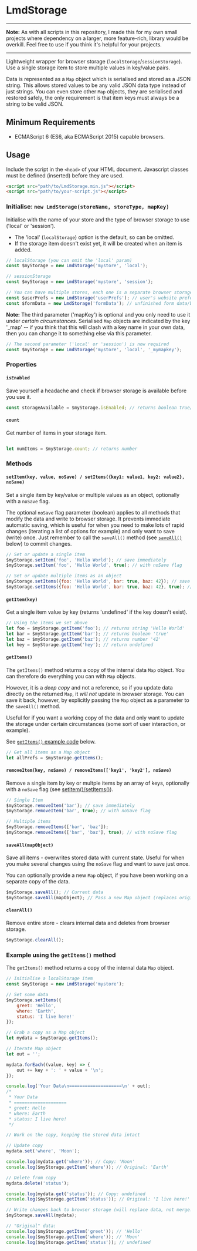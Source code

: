 
# LmdStorage

---

**Note:** As with all scripts in this repository, I made this for my own small projects where dependency on a larger, more feature-rich, library would be overkill. Feel free to use if you think it's helpful for your projects.

---

Lightweight wrapper for browser storage (`localStorage`/`sessionStorage`). Use a single storage item to store multiple values in key/value pairs.

Data is represented as a `Map` object which is serialised and stored as a JSON string. This allows stored values to be any valid JSON data type instead of just strings. You can even store other `Map` objects, they are serialised and restored safely, the only requirement is that item keys must always be a string to be valid JSON.

## Minimum Requirements

- ECMAScript 6 (ES6, aka ECMAScript 2015) capable browsers.

## Usage

Include the script in the `<head>` of your HTML document. Javascript classes must be defined (inserted) before they are used.

```html
<script src="path/to/LmdStorage.min.js"></script>
<script src="path/to/your-script.js"></script>
```

### Initialise: `new LmdStorage(storeName, storeType, mapKey)`

Initialise with the name of your store and the type of browser storage to use ('local' or 'session').

- The 'local' (`localStorage`) option is the default, so can be omitted.
- If the storage item doesn't exist yet, it will be created when an item is added.

```javascript
// localStorage (you can omit the 'local' param)
const $myStorage = new LmdStorage('mystore', 'local'); 

// sessionStorage
const $myStorage = new LmdStorage('mystore', 'session'); 

// You can have multiple stores, each one is a separate browser storage entry, e.g.,:
const $userPrefs = new LmdStorage('userPrefs'); // user's website preferences
const $formData = new LmdStorage('formData'); // unfinished form data/blog posts/comments etc
```

**Note:** The third parameter ('mapKey') is optional and you only need to use it under *certain circumstances*. Serialised `Map` objects are indicated by the key '_map' -- if you think that this will clash with a key name in your own data, then you can change it to something else via this parameter.

```javascript
// The second parameter ('local' or 'session') is now required
const $myStorage = new LmdStorage('mystore', 'local', '_mymapkey');
```

### Properties

#### `isEnabled`

Save yourself a headache and check if browser storage is available before you use it.

```javascript
const storageAvailable = $myStorage.isEnabled; // returns boolean true/false
```

#### `count`

Get number of items in your storage item.

```javascript

let numItems = $myStorage.count; // returns number
```

### Methods

#### `setItem(key, value, noSave) / setItems({key1: value1, key2: value2}, noSave)`

Set a single item by key/value or multiple values as an object, optionally with a `noSave` flag.

The optional `noSave` flag parameter (boolean) applies to all methods that modify the data and write to browser storage. It prevents immediate automatic saving, which is useful for when you need to make lots of rapid changes (iterating a list of options for example) and only want to save (write) once. Just remember to call the `saveAll()` method (see [`saveAll()`](#saveallmapobject) below) to commit changes.

```javascript
// Set or update a single item 
$myStorage.setItem('foo', 'Hello World'); // save immediately
$myStorage.setItem('foo', 'Hello World', true); // with noSave flag

// Set or update multiple items as an object
$myStorage.setItems({foo: 'Hello World', bar: true, baz: 42}); // save immediately
$myStorage.setItems({foo: 'Hello World', bar: true, baz: 42}, true); // with noSave flag
```

#### `getItem(key)`

Get a single item value by key (returns 'undefined' if the key doesn't exist).

```javascript
// Using the items we set above
let foo = $myStorage.getItem('foo'); // returns string 'Hello World'
let bar = $myStorage.getItem('bar'); // returns boolean 'true'
let baz = $myStorage.getItem('baz'); // returns number '42'
let hey = $myStorage.getItem('hey'); // return undefined
```

#### `getItems()`

The `getItems()` method returns a copy of the internal data `Map` object. You can therefore do everything you can with `Map` objects.

However, it is a *deep copy* and not a reference, so if you update data directly on the returned `Map`, it *will not* update in browser storage. You can save it back, however, by explicitly passing the `Map` object as a parameter to the `saveAll()` method.

Useful for if you want a working copy of the data and only want to update the storage under certain circumstances (some sort of user interaction, or example).

See [`getItems()` example code](#example-using-the-getitems-method) below.

```javascript
// Get all items as a Map object
let allPrefs = $myStorage.getItems();
```

#### `removeItem(key, noSave) / removeItems(['key1', 'key2'], noSave)`

Remove a single item by key or multple items by an array of keys, optionally with a `noSave` flag (see [setItem()/setItems()](#removeitemkey-nosave--removeitemskey1-key2-nosave)).

```javascript
// Single Item
$myStorage.removeItem('bar'); // save immediately
$myStorage.removeItem('bar', true); // with noSave flag

// Multiple items
$myStorage.removeItems(['bar', 'baz']);
$myStorage.removeItems(['bar', 'baz'], true); // with noSave flag
```

#### `saveAll(mapObject)`

Save all items - overwrites stored data with current state. Useful for when you make several changes using the `noSave` flag and want to save just once.

You can optionally provide a new `Map` object, if you have been working on a separate copy of the data.

```javascript
$myStorage.saveAll(); // Current data
$myStorage.saveAll(mapObject); // Pass a new Map object (replaces original data)
```

#### `clearAll()`

Remove entire store - clears internal data and deletes from browser storage.

```javascript
$myStorage.clearAll();
```

### Example using the `getItems()` method

The `getItems()` method returns a copy of the internal data `Map` object.

```javascript
// Initialise a localStorage item
const $myStorage = new LmdStorage('mystore');

// Set some data
$myStorage.setItems({
    greet: 'Hello',
    where: 'Earth',
    status: 'I live here!'
});

// Grab a copy as a Map object
let mydata = $myStorage.getItems();

// Iterate Map object
let out = '';

mydata.forEach((value, key) => {
    out += key + ': ' + value + '\n';
});

console.log('Your Data\n====================\n' + out);
/*
 * Your Data
 * ====================
 * greet: Hello
 * where: Earth
 * status: I live here!
 */

// Work on the copy, keeping the stored data intact

// Update copy
mydata.set('where', 'Moon');

console.log(mydata.get('where')); // Copy: 'Moon'
console.log($myStorage.getItem('where')); // Original: 'Earth'

// Delete from copy
mydata.delete('status'); 

console.log(mydata.get('status')); // Copy: undefined
console.log($myStorage.getItem('status')); // Original: 'I live here!'

// Write changes back to browser storage (will replace data, not merge!)
$myStorage.saveAll(mydata);

// "Original" data:
console.log($myStorage.getItem('greet')); // 'Hello'
console.log($myStorage.getItem('where')); // 'Moon'
console.log($myStorage.getItem('status')); // undefined
```
